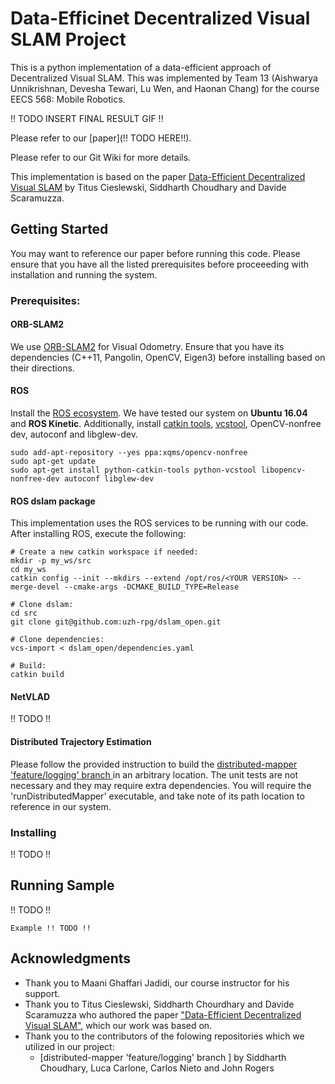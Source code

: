 # Data-Efficinet Decentralized Visual SLAM Project

This is a python implementation of a data-efficient approach of Decentralized Visual SLAM. This was implemented by Team 13 (Aishwarya Unnikrishnan, Devesha Tewari, Lu Wen, and Haonan Chang) for the course EECS 568: Mobile Robotics.

!! TODO INSERT FINAL RESULT GIF !!

Please refer to our [paper](!! TODO HERE!!). 

Please refer to our Git Wiki for more details. 

This implementation is based on the paper [Data-Efficient Decentralized Visual SLAM](https://arxiv.org/pdf/1710.05772.pdf) by Titus Cieslewski, Siddharth Choudhary and Davide Scaramuzza.

## Getting Started

You may want to reference our paper before running this code. Please ensure that you have all the listed prerequisites before proceeeding with installation and running the system.

### Prerequisites:


#### ORB-SLAM2
We use [ORB-SLAM2](https://github.com/raulmur/ORB_SLAM2) for Visual Odometry. Ensure that you have its dependencies (C++11, Pangolin, OpenCV, Eigen3) before installing based on their directions.

#### ROS

Install the [ROS ecosystem](http://wiki.ros.org/ROS/Installation). 
We have tested our system on **Ubuntu 16.04** and **ROS Kinetic**.
Additionally, install [catkin tools](http://catkin-tools.readthedocs.org/en/latest/installing.html), [vcstool](https://github.com/dirk-thomas/vcstool), OpenCV-nonfree dev, autoconf and libglew-dev.

```
sudo add-apt-repository --yes ppa:xqms/opencv-nonfree
sudo apt-get update
sudo apt-get install python-catkin-tools python-vcstool libopencv-nonfree-dev autoconf libglew-dev
```
#### ROS dslam package
This implementation uses the ROS services to be running with our code. After installing ROS, execute the following: 

```
# Create a new catkin workspace if needed:
mkdir -p my_ws/src
cd my_ws
catkin config --init --mkdirs --extend /opt/ros/<YOUR VERSION> --merge-devel --cmake-args -DCMAKE_BUILD_TYPE=Release

# Clone dslam:
cd src
git clone git@github.com:uzh-rpg/dslam_open.git

# Clone dependencies:
vcs-import < dslam_open/dependencies.yaml

# Build:
catkin build
```
#### NetVLAD

!! TODO !!

#### Distributed Trajectory Estimation

Please follow the provided instruction to build the [distributed-mapper 'feature/logging' branch ](https://github.com/CogRob/distributed-mapper/tree/feature/logging) in an arbitrary location. The unit tests are not necessary and they may require extra dependencies. You will require the 'runDistributedMapper' executable, and take note of its path location to reference in our system. 

### Installing

!! TODO !!

## Running Sample

!! TODO !!
```
Example !! TODO !!
```


## Acknowledgments
* Thank you to Maani Ghaffari Jadidi, our course instructor for his support.
* Thank you to Titus Cieslewski, Siddharth Chourdhary and Davide Scaramuzza who authored the paper ["Data-Efficient Decentralized Visual SLAM"](https://arxiv.org/pdf/1710.05772.pdf), which our work was based on. 
* Thank you to the contributors of the folowing repositories which we utilized in our project:
    * [distributed-mapper 'feature/logging' branch ] by Siddharth Choudhary, Luca Carlone, Carlos Nieto and John Rogers
